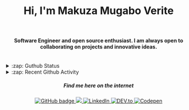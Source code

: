 

<h1 align="center">Hi, I'm Makuza Mugabo Verite </h1>

<br/>
<h4 align="center">Software Engineer  and open source enthusiast. I am always open to collaborating on projects and innovative ideas.</h4>
 <br/>


<details>
  <summary>:zap: Guthub Status</summary>
 <p>
<!--  <img src="https://github-readme-stats.vercel.app/api?username=makuzaverite&count_private=true&show_icons=true&include_all_commits=true&width=100%"  width="100%"/> -->
  <p align="center"><img width="100%" src="https://github-readme-stats.vercel.app/api?username=makuzaverite&count_private=true&show_icons=true&include_all_commits=true&show_icons=true&theme=tokyonight" /></p>

 <!-- <img src="https://github-readme-stats.vercel.app/api?username=makuzaverite&show_icons=true&count_private=true" />-->
  <!--<img src="https://github-readme-stats.vercel.app/api/top-langs/?username=makuzaverite&layout=compact" />-->
  </p>
</details>

<details>
  <summary>:zap: Recent Github Activity</summary>

<!--START_SECTION:activity-->
1. 🗣 Commented on [#187](https://github.com/EddieJaoudeCommunity/awesome-github-profiles/issues/187) in [EddieJaoudeCommunity/awesome-github-profiles](https://github.com/EddieJaoudeCommunity/awesome-github-profiles)
2. 💪 Opened PR [#187](https://github.com/EddieJaoudeCommunity/awesome-github-profiles/pull/187) in [EddieJaoudeCommunity/awesome-github-profiles](https://github.com/EddieJaoudeCommunity/awesome-github-profiles)
3. ❗️ Opened issue [#186](https://github.com/EddieJaoudeCommunity/awesome-github-profiles/issues/186) in [EddieJaoudeCommunity/awesome-github-profiles](https://github.com/EddieJaoudeCommunity/awesome-github-profiles)
4. 🎉 Merged PR [#3](https://github.com/Rwanda-Coding-Academy/Valdie/pull/3) in [Rwanda-Coding-Academy/Valdie](https://github.com/Rwanda-Coding-Academy/Valdie)
5. 🎉 Merged PR [#2](https://github.com/makuzaverite/HtmlCssProjects/pull/2) in [makuzaverite/HtmlCssProjects](https://github.com/makuzaverite/HtmlCssProjects)
<!--END_SECTION:activity-->
</details>



<h5 align="center"><em>Find me here on the internet</em></h5>

<p align="center">
 
  <a href="https://github.com/makuzaverite?tab=followers">
    <img src="https://img.shields.io/github/followers/makuzaverite?label=Followers&logo=GitHub&style=for-the-badge" alt="GitHub badge" />
  </a>
  
   <a href="http://twitter.com/makuza_mugabo_v">
    <img src="https://img.shields.io/twitter/follow/makuza_mugabo_v?label=Twitter&logo=twitter&style=for-the-badge" />
  </a>
 
 <a href="https://www.linkedin.com/in/makuza-mugabo-verite-99369a184/" target="_blank">
  <img src="https://img.shields.io/badge/LinkedIn-%230077B5.svg?&style=for-the-badge&logo=LinkedIn&logoColor=white" alt="LinkedIn">
</a>

<a href="https://dev.to/mugaboverite" target="_blank">
   <img src="https://img.shields.io/badge/DEV-%230A0A0A.svg?&style=for-the-badge&logo=DEV.to&logoColor=white" alt="DEV.to">
</a>


<a href="https://codepen.io/makuza-mugabo-verite" target="_blank">
   <img src="https://img.shields.io/badge/Codepen-%230A0A0A.svg?&style=for-the-badge&logo=Codepen&logoColor=white" alt="Codepen">
</a>
 
 
</p>
<!-- <p align="center"> <img src=https://komarev.com/ghpvc/?username=makuzaverite alt=makuzaverite/> </p> -->
